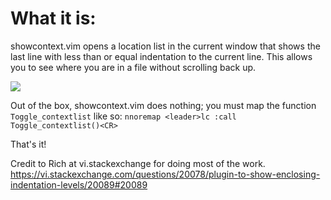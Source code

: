 # What it is:

showcontext.vim opens a location list in the current window that shows the last
line with less than or equal indentation to the current line. This allows you to see where you are
in a file without scrolling back up.

![](showcontext.gif)

Out of the box, showcontext.vim does nothing; you must map the function
`Toggle_contextlist` like so:
`nnoremap <leader>lc :call Toggle_contextlist()<CR>`

That's it!

Credit to Rich at vi.stackexchange for doing most of the work.
https://vi.stackexchange.com/questions/20078/plugin-to-show-enclosing-indentation-levels/20089#20089
